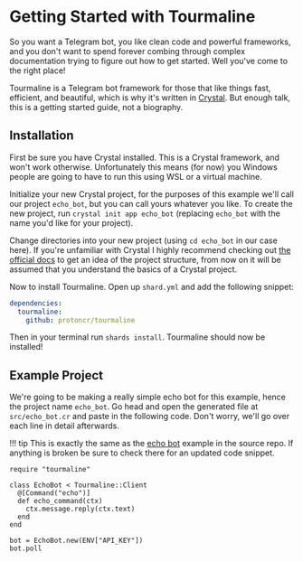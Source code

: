 # Getting Started with Tourmaline

So you want a Telegram bot, you like clean code and powerful frameworks, and you don't want to spend forever combing through complex documentation trying to figure out how to get started. Well you've come to the right place!

Tourmaline is a Telegram bot framework for those that like things fast, efficient, and beautiful, which is why it's written in [Crystal](https://crystal-lang.org). But enough talk, this is a getting started guide, not a biography.

## Installation

First be sure you have Crystal installed. This is a Crystal framework, and won't work otherwise. Unfortunately this means (for now) you Windows people are going to have to run this using WSL or a virtual machine.

Initialize your new Crystal project, for the purposes of this example we'll call our project `echo_bot`, but you can call yours whatever you like. To create the new project, run `crystal init app echo_bot` (replacing `echo_bot` with the name you'd like for your project).

Change directories into your new project (using `cd echo_bot` in our case here). If you're unfamiliar with Crystal I highly recommend checking out [the official docs](https://crystal-lang.org/reference/using_the_compiler/index.html#creating-a-crystal-project) to get an idea of the project structure, from now on it will be assumed that you understand the basics of a Crystal project.

Now to install Tourmaline. Open up `shard.yml` and add the following snippet:

```yaml
dependencies:
  tourmaline:
    github: protoncr/tourmaline
```

Then in your terminal run `shards install`. Tourmaline should now be installed!

## Example Project

We're going to be making a really simple echo bot for this example, hence the project name `echo_bot`. Go head and open the generated file at `src/echo_bot.cr` and paste in the following code. Don't worry, we'll go over each line in detail afterwards.

!!! tip
    This is exactly the same as the [echo bot](https://github.com/protoncr/tourmaline/blob/master/examples/echo_bot.cr) example in the source repo. If anything is broken be sure to check there for an updated code snippet.

```crystal linenums="1"
require "tourmaline"

class EchoBot < Tourmaline::Client
  @[Command("echo")]
  def echo_command(ctx)
    ctx.message.reply(ctx.text)
  end
end

bot = EchoBot.new(ENV["API_KEY"])
bot.poll
```